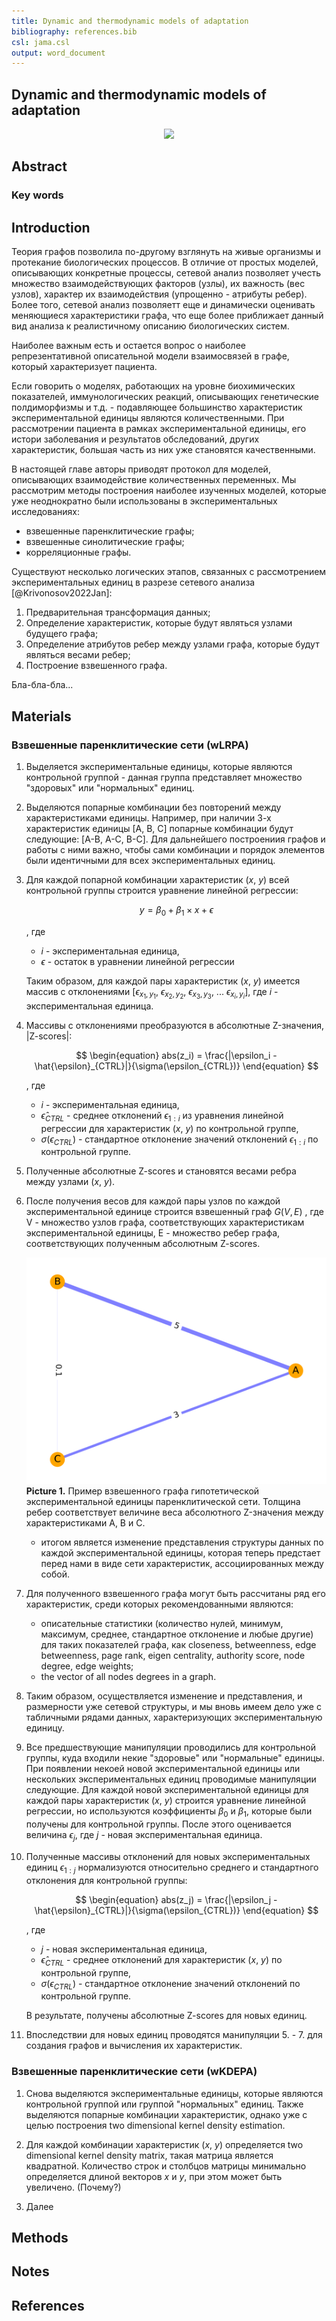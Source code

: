 ```yaml
---
title: Dynamic and thermodynamic models of adaptation
bibliography: references.bib
csl: jama.csl
output: word_document
---
```


<link rel="stylesheet" href="https://unpkg.com/latex.css/style.min.css" />

<script type="text/javascript" id="MathJax-script" async
  src="https://cdn.jsdelivr.net/npm/mathjax@3/es5/tex-mml-chtml.js">
</script>

<script>
MathJax = {
  tex: {
    inlineMath: [['$', '$'], ['\\(', '\\)']]
  }
};
</script>
<script id="MathJax-script" async
  src="https://cdn.jsdelivr.net/npm/mathjax@3/es5/tex-chtml.js">
</script>


<!-- pandoc --citeproc -s Main_text_body.md -o 123.docx -->

<!-- About styles
https://bookdown.org/yihui/rmarkdown-cookbook/bibliography.html

Styles repository
https://www.zotero.org/styles?q=AMA -->

<!-- 
Video by some guy
https://www.youtube.com/watch?v=J86Pm62XM_Q -->

<!-- Статьи ребят: -->

<!-- Демичев - подход с бинарными переменными
https://www.medrxiv.org/content/10.1101/2021.06.24.21259374v1.full.pdf
Коды Демичесва: https://www.medrxiv.org/content/10.1101/2021.06.24.21259374v1.supplementary-material -->

## Dynamic and thermodynamic models of adaptation

<p align="center">
  <img src="https://i.pinimg.com/564x/85/0e/fa/850efa7658673ea37edfdbece9e44641.jpg" />
</p>

## Abstract

### Key words

## Introduction

Теория графов позволила по-другому взглянуть на живые организмы и протекание биологических процессов. В отличие от простых моделей, описывающих конкретные процессы, сетевой анализ позволяет учесть множество взаимодействующих факторов (узлы), их важность (вес узлов), характер их взаимодействия (упрощенно - атрибуты ребер). Более того, сетевой анализ позволяетт еще и динамически оценивать меняющиеся характеристики графа, что еще более приближает данный вид анализа к реалистичному описанию биологических систем. 

Наиболее важным есть и остается вопрос о наиболее репрезентативной описательной модели взаимосвязей в графе, который характеризует пациента. 

Если говорить о моделях, работающих на уровне биохимических показателей, иммунологических реакций, описывающих генетические полдиморфизмы и т.д. - подавляющее большинство характеристик экспериментальной единицы являются количественными. При рассмотрении пациента в рамках экспериментальной единицы, его истори заболевания и результатов обследований, других характеристик, большая часть из них уже становятся качественными. 

В настоящей главе авторы приводят протокол для моделей, описывающих взаимодействие количественных переменных. 
Мы рассмотрим методы построения наиболее изученных моделей, которые уже неоднократно были использованы в экспериментальных исследованиях:

- взвешенные паренклитические графы;
- взвешенные синолитические графы;
- корреляционные графы.

Существуют несколько логических этапов, связанных с рассмотрением экспериментальных единиц в разрезе сетевого анализа [@Krivonosov2022Jan]:

1. Предварительная трансформация данных;
2. Определение характеристик, которые будут являться узлами будущего графа;
3. Определение атрибутов ребер между узлами графа, которые будут являться весами ребер;
4. Построение взвешенного графа.

Бла-бла-бла...


## Materials

### Взвешенные паренклитические сети (wLRPA)

1. Выделяется экспериментальные единицы, которые являются контрольной группой - данная группа представляет множество "здоровых" или "нормальных" единиц. 
   
1. Выделяются попарные комбинации без повторений между характеристиками единицы. Например, при наличии 3-х характеристик единицы [А, В, С] попарные комбинации будут следующие: [A-B, A-C, B-C]. Для дальнейшего построениия графов и работы с ними важно, чтобы сами комбинации и порядок элементов были идентичными для всех экспериментальных единиц. 

1. Для каждой попарной комбинации характеристик ($x$, $y$) всей контрольной группы строится уравнение линейной регрессии:

    $$
    \begin{equation}
    y = \beta_0 + \beta_1 \times x + \epsilon
    \end{equation}
    $$

    , где 

    - $i$ - экспериментальная единица,
    - $\epsilon$ - остаток в уравнении линейной регрессии

    Таким образом, для каждой пары характеристик ($x$, $y$) имеется массив с отклонениями [$\epsilon_{x_1, y_1},\ \epsilon_{x_2, y_2},\ \epsilon_{x_3, y_3},\ ...\ \epsilon_{x_i, y_i}$], где $i$ - экспериментальная единица. 

1. Массивы с отклонениями преобразуются в абсолютные Z-значения, |Z-scores|:

    $$
    \begin{equation}
    abs(z_i) = \frac{|\epsilon_i - \hat{\epsilon}_{CTRL}|}{\sigma(\epsilon_{CTRL})}
    \end{equation}
    $$

    , где 

    - $i$ - экспериментальная единица,
    - $\hat{\epsilon}_{CTRL}$ - среднее отклонений $\epsilon_{1:i}$ из уравнения линейной регрессии для характеристик ($x$, $y$) по контрольной группе,
    - $\sigma(\epsilon_{CTRL})$ - стандартное отклонение значений отклонений $\epsilon_{1:i}$  по контрольной группе.

1. Полученные абсолютные Z-scores и становятся весами ребра между узлами ($x$, $y$).
   
1. После получения весов для каждой пары узлов по каждой экспериментальной единице строится взвешенный граф $G(V, E)$ , где V - множество узлов графа, соответствующих  характеристикам экспериментальной единицы, E - множество ребер графа, соответствующих полученным абсолютным Z-scores.

    ![Picture 1](./images/1-weighted-graph.png)
    **Picture 1.** Пример взвешенного графа гипотетической экспериментальной единицы паренклитической сети. Толщина ребер соответствует величине веса абсолютного Z-значения между характеристиками A, B и C. 

    - итогом является изменение представления структуры данных по каждой экспериментальной единицы, которая теперь предстает перед нами в виде сети характеристик, ассоциированных между собой.

1. Для полученного взвешенного графа могут быть рассчитаны ряд его характеристик, среди которых рекомендованными являются:

   - описательные статистики (количество нулей, минимум, максимум, среднее, стандартное отклонение и любые другие) для таких показателей графа, как closeness, betweenness, edge betweenness, page rank, eigen centrality, authority score, node degree, edge weights;
   - the vector of all nodes degrees in a graph.

1. Таким образом, осуществляется изменение и представления, и размерности уже сетевой структуры, и мы вновь имеем дело уже с табличными рядами данных, характеризующих экспериментальную единицу. 

1. Все предшествующие манипуляции проводились для контрольной группы, куда входили некие "здоровые" или "нормальные" единицы. При появлении некоей новой экспериментальной единицы или нескольких экспериментальных единиц проводимые манипуляции следующие. Для каждой новой экспериментальной единицы для каждой пары характеристик ($x$, $y$) строится уравнение линейной регрессии, но используются коэффициенты $\beta_0$ и $\beta_1$, которые были получены для контрольной группы. После этого оценивается величина $\epsilon_j$, где $j$ - новая экспериментальная единица. 

1. Полученные массивы отклонений для новых экспериментальных единиц $\epsilon_{1:j}$ нормализуются относительно среднего и стандартного отклонения для контрольной группы:

    $$
    \begin{equation}
    abs(z_j) = \frac{|\epsilon_j - \hat{\epsilon}_{CTRL}|}{\sigma(\epsilon_{CTRL})}
    \end{equation}
    $$

    , где 

    - $j$ - новая экспериментальная единица,
    - $\hat{\epsilon}_{CTRL}$ - среднее отклонений для характеристик ($x$, $y$) по контрольной группе,
    - $\sigma(\epsilon_{CTRL})$ - стандартное отклонение значений отклонений по контрольной группе.

    В результате, получены абсолютные Z-scores для новых единиц. 

1. Впоследствии для новых единиц проводятся манипуляции 5. - 7. для создания графов и вычисления их характеристик. 

### Взвешенные паренклитические сети (wKDEPA)

<!-- Инструкции по KDE здесь https://www.oncotarget.com/index.php?journal=oncotarget&page=article&op=downloadSuppFile&path%5B%5D=25216&path%5B%5D=31730 [@Whitwell2018Apr] -->

1. Снова выделяются экспериментальные единицы, которые являются контрольной группой или группой "нормальных" единиц. Также выделяются попарные комбинации характеристик, однако уже с целью построения two dimensional kernel density estimation.
 
3. Для каждой комбинации характеристик ($x$, $y$) определяется two dimensional kernel density matrix, такая матрица является квадратной. Количество строк и столбцов матрицы минимально определяется длиной векторов $x$ и $y$, при этом может быть увеличено. (Почему?)  
  
1. Далее 


## Methods

## Notes

## References
